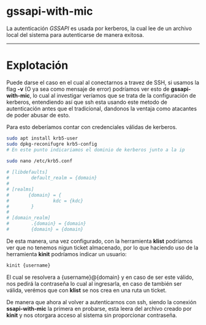 # gssapi-with-mic

 La autenticación *GSSAPI* es usada por kerberos, la cual lee de un archivo local del sistema para autenticarse de manera exitosa. 

-----
# Explotación 

Puede darse el caso en el cual al conectarnos a travez de SSH, si usamos la flag **-v** (O ya sea como mensaje de error) podríamos ver esto de **gssapi-with-mic**, lo cual al investigar veríamos que se trata de la configuración de kerberos, entendiendo así que ssh esta usando este metodo de autenticación antes que el tradicional, dandonos la ventaja como atacantes de poder abusar de esto. 

Para esto deberíamos contar con credenciales válidas de kerberos. 

```bash
sudo apt install krb5-user
sudo dpkg-reconifugre krb5-config
# En este punto indicariamos el dominio de kerberos junto a la ip 

sudo nano /etc/krb5.conf
                               
# [libdefaults]
#        default_realm = {domain}
# 
# [realms]
#       {domain} = {
#                kdc = {kdc}
#        }
#
# [domain_realm]
#        .{domain} = {domain}
#        {domain} = {domain}
```

De esta manera, una vez configurado, con la herramienta **klist** podríamos ver que no tenemos nigun ticket almacenado, por lo que haciendo uso de la herramienta **kinit** podríamos indicar un usuario: 

```bash
kinit {username}
```

El cual se resolvera a {username}@{domain} y en caso de ser este válido, nos pedirá la contraseña lo cual al ingresarla, en caso de también ser válida, verémos que con **klist** se nos crea en una ruta un ticket. 

De manera que ahora al volver a autenticarnos con ssh, siendo la conexión **ssapi-with-mic** la primera en probarse, esta leera del archivo creado por **kinit** y nos otorgara acceso al sistema sin proporcionar contraseña. 